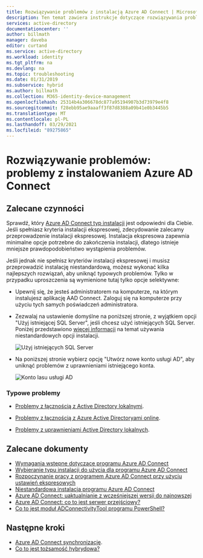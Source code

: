 ```yaml
---
title: Rozwiązywanie problemów z instalacją Azure AD Connect | Microsoft Docs "
description: Ten temat zawiera instrukcje dotyczące rozwiązywania problemów z instalacją Azure AD Connect.
services: active-directory
documentationcenter: ''
author: billmath
manager: daveba
editor: curtand
ms.service: active-directory
ms.workload: identity
ms.tgt_pltfrm: na
ms.devlang: na
ms.topic: troubleshooting
ms.date: 01/31/2019
ms.subservice: hybrid
ms.author: billmath
ms.collection: M365-identity-device-management
ms.openlocfilehash: 25314b4a306678dc877a95194907b3d73979e4f8
ms.sourcegitcommit: f28ebb95ae9aaaff3f87d8388a09b41e0b3445b5
ms.translationtype: MT
ms.contentlocale: pl-PL
ms.lasthandoff: 03/29/2021
ms.locfileid: "89275865"
---
```

# <a name="troubleshoot-azure-ad-connect-install-issues"></a>Rozwiązywanie problemów: problemy z instalowaniem Azure AD Connect

## <a name="recommended-steps"></a>**Zalecane czynności**
Sprawdź, który [Azure AD Connect typ instalacji](./how-to-connect-install-select-installation.md) jest odpowiedni dla Ciebie. Jeśli spełniasz kryteria instalacji ekspresowej, zdecydowanie zalecamy przeprowadzenie instalacji ekspresowej. Instalacja ekspresowa zapewnia minimalne opcje potrzebne do zakończenia instalacji, dlatego istnieje mniejsze prawdopodobieństwo wystąpienia problemów. 

Jeśli jednak nie spełnisz kryteriów instalacji ekspresowej i musisz przeprowadzić instalację niestandardową, możesz wykonać kilka najlepszych rozwiązań, aby uniknąć typowych problemów. Tylko w przypadku uproszczenia są wymienione tutaj tylko opcje selektywne:

* Upewnij się, że jesteś administratorem na komputerze, na którym instalujesz aplikację AAD Connect. Zaloguj się na komputerze przy użyciu tych samych poświadczeń administratora.

* Zezwalaj na ustawienie domyślne na poniższej stronie, z wyjątkiem opcji "Użyj istniejącej SQL Server", jeśli chcesz użyć istniejących SQL Server. Poniżej przedstawiono [więcej informacji](./how-to-connect-install-custom.md) na temat używania niestandardowych opcji instalacji. 

    ![Użyj istniejących SQL Server](media/tshoot-connect-install-issues/tshoot-connect-install-issues/useexistingsqlserver.png)

* Na poniższej stronie wybierz opcję "Utwórz nowe konto usługi AD", aby uniknąć problemów z uprawnieniami istniejącego konta.

    ![Konto lasu usługi AD](media/tshoot-connect-install-issues/tshoot-connect-install-issues/createnewaccount.png)

### <a name="common-issues"></a>**Typowe problemy**

* [Problemy z łącznością z Active Directory lokalnymi](./reference-connect-adconnectivitytools.md).

* [Problemy z łącznością z Azure Active Directoryami online](./tshoot-connect-connectivity.md).

* [Problemy z uprawnieniami Active Directory lokalnych](./how-to-connect-configure-ad-ds-connector-account.md).

## <a name="recommended-documents"></a>**Zalecane dokumenty**
* [Wymagania wstępne dotyczące programu Azure AD Connect](./how-to-connect-install-prerequisites.md)
* [Wybieranie typu instalacji do użycia dla programu Azure AD Connect](./how-to-connect-install-select-installation.md)
* [Rozpoczynanie pracy z programem Azure AD Connect przy użyciu ustawień ekspresowych](./how-to-connect-install-express.md)
* [Niestandardowa instalacja programu Azure AD Connect](./how-to-connect-install-custom.md)
* [Azure AD Connect: uaktualnianie z wcześniejszej wersji do najnowszej](./how-to-upgrade-previous-version.md)
* [Azure AD Connect: co to jest serwer przejściowy?](./plan-connect-topologies.md#staging-server)
* [Co to jest moduł ADConnectivityTool programu PowerShell?](./how-to-connect-adconnectivitytools.md)

## <a name="next-steps"></a>Następne kroki
- [Azure AD Connect synchronizację](how-to-connect-sync-whatis.md).
- [Co to jest tożsamość hybrydowa?](whatis-hybrid-identity.md)